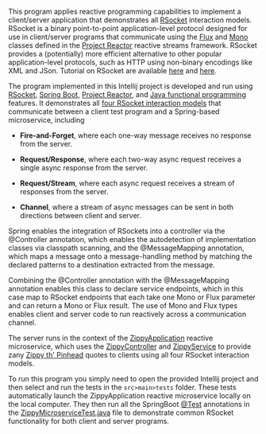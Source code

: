 This program applies reactive programming capabilities to implement a
client/server application that demonstrates all
[RSocket](https://rsocket.io) interaction models.  RSocket is a binary
point-to-point application-level protocol designed for use in
client/server programs that communicate using the
[Flux](https://projectreactor.io/docs/core/release/api/reactor/core/publisher/Flux.html)
and
[Mono](https://projectreactor.io/docs/core/release/api/reactor/core/publisher/Mono.html)
classes defined in the [Project Reactor](https://projectreactor.io/)
reactive streams framework.  RSocket provides a (potentially) more
efficient alternative to other popular application-level protocols,
such as HTTP using non-binary encodings like XML and JSon.  Tutorial
on RSocket are available [here](https://www.baeldung.com/rsocket) and
[here](https://spring.io/blog/2020/03/02/getting-started-with-rsocket-spring-boot-server).

The program implemented in this Intellij project is developed and run
using [RSocket](https://rsocket.io), [Spring
Boot](https://spring.io/projects/spring-boot), [Project
Reactor](https://projectreactor.io), and [Java functional
programming](http://www.dre.vanderbilt.edu/~schmidt/cs253/) features.
It demonstrates all [four RSocket interaction
models](https://docs.spring.io/spring-framework/docs/current/reference/pdf/rsocket.pdf)
that communicate between a client test program and a Spring-based
microservice, including

* **Fire-and-Forget**, where each one-way message receives no response
  from the server.

* **Request/Response**, where each two-way async request receives a single
  async response from the server.

* **Request/Stream**, where each async request receives a stream of
  responses from the server.

* **Channel**, where a stream of async messages can be sent in both
  directions between client and server.

Spring enables the integration of RSockets into a controller via the
@Controller annotation, which enables the autodetection of
implementation classes via classpath scanning, and the @MessageMapping
annotation, which maps a message onto a message-handling method by
matching the declared patterns to a destination extracted from the
message.

Combining the @Controller annotation with the @MessageMapping
annotation enables this class to declare service endpoints, which in
this case map to RSocket endpoints that each take one Mono or Flux
parameter and can return a Mono or Flux result.  The use of Mono and
Flux types enables client and server code to run reactively across a
communication channel.

The server runs in the context of the
[ZippyApplication](src/main/java/zippyisms/main/ZippyApplication.java)
reactive microservice, which uses the
[ZippyController](src/main/java/zippyisms/controller/ZippyController.java)
and [ZippyService](src/main/java/zippyisms/service/ZippyService.java)
to provide zany [Zippy th'
Pinhead](https://en.wikipedia.org/wiki/Zippy_the_Pinhead) quotes to
clients using all four RSocket interaction models.

To run this program you simply need to open the provided Intellij
project and then select and run the tests in the `src>main>tests`
folder. These tests automatically launch the ZippyApplication reactive
microservice locally on the local computer. They then run all the
SpringBoot [@Test](https://www.baeldung.com/spring-boot-testing)
annotations in the
[ZippyMicroserviceTest.java](src/test/java/zippyisms/server/ZippyMicroserviceTest.java)
file to demonstrate common RSocket functionality for both client and
server programs.

